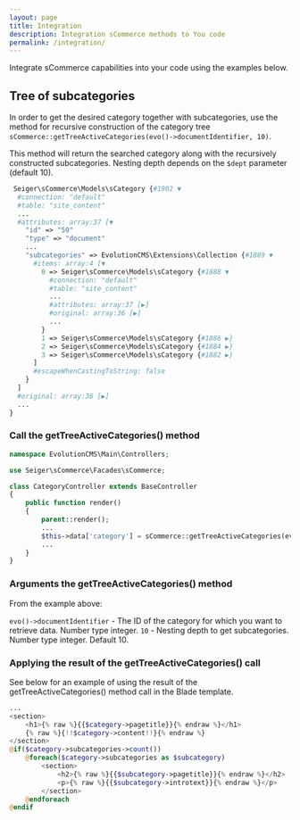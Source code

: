 ```yaml
---
layout: page
title: Integration
description: Integration sCommerce methods to You code
permalink: /integration/
---
```


Integrate sCommerce capabilities into your code using the examples below.

## Tree of subcategories

In order to get the desired category together with subcategories, use the method for recursive
construction of the category tree `sCommerce::getTreeActiveCategories(evo()->documentIdentifier, 10)`.

This method will return the searched category along with the recursively constructed subcategories.
Nesting depth depends on the `$dept` parameter (default 10).

```php
 Seiger\sCommerce\Models\sCategory {#1902 ▼
  #connection: "default"
  #table: "site_content"
  ...
  #attributes: array:37 [▼
    "id" => "50"
    "type" => "document"
    ...
    "subcategories" => EvolutionCMS\Extensions\Collection {#1889 ▼
      #items: array:4 [▼
        0 => Seiger\sCommerce\Models\sCategory {#1888 ▼
          #connection: "default"
          #table: "site_content"
          ...
          #attributes: array:37 [▶]
          #original: array:36 [▶]
          ...
        }
        1 => Seiger\sCommerce\Models\sCategory {#1886 ▶}
        2 => Seiger\sCommerce\Models\sCategory {#1884 ▶}
        3 => Seiger\sCommerce\Models\sCategory {#1882 ▶}
      ]
      #escapeWhenCastingToString: false
    }
  ]
  #original: array:36 [▶]
  ...
}
```

### Call the getTreeActiveCategories() method

```php
namespace EvolutionCMS\Main\Controllers;

use Seiger\sCommerce\Facades\sCommerce;

class CategoryController extends BaseController
{
    public function render()
    {
        parent::render();
        ...
        $this->data['category'] = sCommerce::getTreeActiveCategories(evo()->documentIdentifier, 10);
        ...
    }
}
```

### Arguments the getTreeActiveCategories() method

From the example above:

`evo()->documentIdentifier` - The ID of the category for which you want to retrieve data. Number type integer.
`10` - Nesting depth to get subcategories. Number type integer. Default 10.

### Applying the result of the getTreeActiveCategories() call

See below for an example of using the result of the getTreeActiveCategories() method call in the Blade template.

```php
...
<section>
    <h1>{% raw %}{{$category->pagetitle}}{% endraw %}</h1>
    {% raw %}{!!$category->content!!}{% endraw %}
</section>
@if($category->subcategories->count())
    @foreach($category->subcategories as $subcategory)
        <section>
            <h2>{% raw %}{{$subcategory->pagetitle}}{% endraw %}</h2>
            <p>{% raw %}{{$subcategory->introtext}}{% endraw %}</p>
        </section>
    @endforeach
@endif
```
